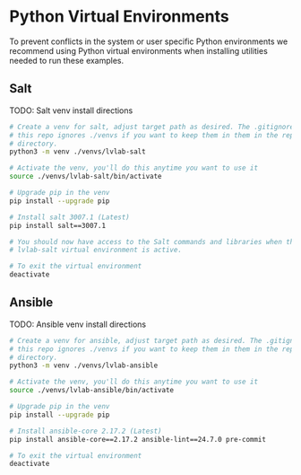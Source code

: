 # Python Virtual Environments

To prevent conflicts in the system or user specific Python environments we
recommend using Python virtual environments when installing utilities needed
to run these examples.

## Salt

TODO: Salt venv install directions

```bash
# Create a venv for salt, adjust target path as desired. The .gitignore in
# this repo ignores ./venvs if you want to keep them in them in the repo
# directory.
python3 -m venv ./venvs/lvlab-salt

# Activate the venv, you'll do this anytime you want to use it
source ./venvs/lvlab-salt/bin/activate

# Upgrade pip in the venv
pip install --upgrade pip

# Install salt 3007.1 (Latest)
pip install salt==3007.1

# You should now have access to the Salt commands and libraries when the
# lvlab-salt virtual environment is active.

# To exit the virtual environment
deactivate
```

## Ansible

TODO: Ansible venv install directions

```bash
# Create a venv for ansible, adjust target path as desired. The .gitignore in
# this repo ignores ./venvs if you want to keep them in them in the repo
# directory.
python3 -m venv ./venvs/lvlab-ansible

# Activate the venv, you'll do this anytime you want to use it
source ./venvs/lvlab-ansible/bin/activate

# Upgrade pip in the venv
pip install --upgrade pip

# Install ansible-core 2.17.2 (Latest)
pip install ansible-core==2.17.2 ansible-lint==24.7.0 pre-commit

# To exit the virtual environment
deactivate
```
